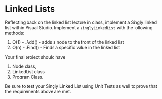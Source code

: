 # Linked Lists

Reflecting back on the linked list lecture in class, implement a Singly linked list within Visual Studio. 
Implement a `singlyLinkedList` with the following methods:

1. O(1) - .Add() - adds a node to the front of the linked list
2. O(n) - .Find() - Finds a specific value in the linked list

Your final project should have
1. Node class, 
2. LinkedList class
3. Program Class.

Be sure to test your Singly Linked List using Unit Tests as well to prove that the requirements above are met.